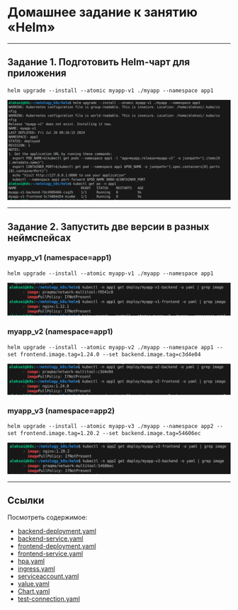 # Домашнее задание к занятию «Helm»

---

## Задание 1. Подготовить Helm-чарт для приложения
```
helm upgrade --install --atomic myapp-v1 ./myapp --namespace app1
```
![helm](./media/task_1.png)

---
 
## Задание 2. Запустить две версии в разных неймспейсах
### myapp_v1 (namespace=app1)
```
helm upgrade --install --atomic myapp-v1 ./myapp --namespace app1
```
![myapp_v1](./media/myapp-v1.png)
### myapp_v2 (namespace=app1)
```
helm upgrade --install --atomic myapp-v2 ./myapp --namespace app1 --set frontend.image.tag=1.24.0 --set backend.image.tag=c3d4e04
```
![myapp_v2](./media/myapp_v2.png)
### myapp_v3 (namespace=app2)
```
helm upgrade --install --atomic myapp-v3 ./myapp --namespace app2 --set frontend.image.tag=1.20.2 --set backend.image.tag=54606ec
```
![myapp_v3](./media/myapp_v3.png)

---

## Ссылки
Посмотреть содержимое:
- [backend-deployment.yaml](./myapp/templates/backend-deployment.yaml)
- [backend-service.yaml](./myapp/templates/backend-service.yaml)
- [frontend-deployment.yaml](./myapp/templates/frontend-deployment.yaml)
- [frontend-service.yaml](./myapp/templates/frondend-service.yaml)
- [hpa.yaml](./myapp/templates/hpa.yaml)
- [ingress.yaml](./myapp/templates/ingress.yaml)
- [serviceaccount.yaml](./myapp/templates/serviceaccount.yaml)
- [value.yaml](./myapp/values.yaml)
- [Chart.yaml](./myapp/Chart.yaml)
- [test-connection.yaml](./myapp/templates/tests/test-connection.yaml)
